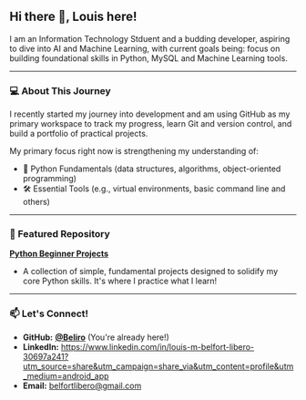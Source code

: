 ## Hi there 👋, Louis here!

I am an Information Technology Stduent and a budding developer, aspiring to dive into AI and Machine Learning, with current goals being: focus on building foundational skills in Python, MySQL and Machine Learning tools.

---

### 💻 About This Journey

I recently started my journey into development and am using GitHub as my primary workspace to track my progress, learn Git and version control, and build a portfolio of practical projects.

My primary focus right now is strengthening my understanding of:
* 🐍 Python Fundamentals (data structures, algorithms, object-oriented programming)
* 🛠️ Essential Tools (e.g., virtual environments, basic command line and others)

---

### 🚀 Featured Repository

**[Python Beginner Projects](https://github.com/Beliro/Python-Beginner-Projects)**
* A collection of simple, fundamental projects designed to solidify my core Python skills. It's where I practice what I learn!

---

### 📫 Let's Connect!

* **GitHub:** **[@Beliro](https://github.com/Beliro)** (You're already here!)
* **LinkedIn:** https://www.linkedin.com/in/louis-m-belfort-libero-30697a241?utm_source=share&utm_campaign=share_via&utm_content=profile&utm_medium=android_app
* **Email:** belfortlibero@gmail.com
